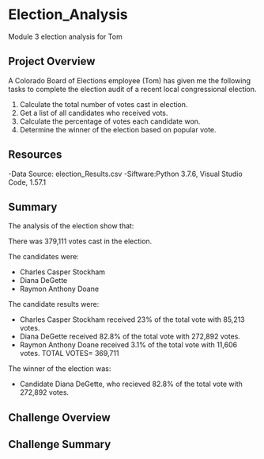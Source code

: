 # Election_Analysis
Module 3 election analysis for Tom 

## Project Overview
A Colorado Board of Elections employee (Tom) has given me the following tasks to complete the election audit of a recent local congressional election.

1. Calculate the total number of votes cast in election.
2. Get a list of all candidates who received vots.
3. Calculate the percentage of votes each candidate won.
4. Determine the winner of the election based on popular vote.

## Resources
-Data Source: election_Results.csv
-Siftware:Python 3.7.6, Visual Studio Code, 1.57.1

## Summary
The analysis of the election show that:

There was 379,111 votes cast in the election.

The candidates were:
* Charles Casper Stockham
* Diana DeGette
* Raymon Anthony Doane

The candidate results were:

* Charles Casper Stockham received 23% of the total vote with 85,213 votes.
* Diana DeGette received 82.8% of the total vote with 272,892 votes.
* Raymon Anthony Doane received 3.1% of the total vote with 11,606 votes.
TOTAL VOTES= 369,711

The winner of the election was:

* Candidate Diana DeGette, who recieved 82.8% of the total vote with 272,892 votes.

## Challenge Overview

## Challenge Summary
